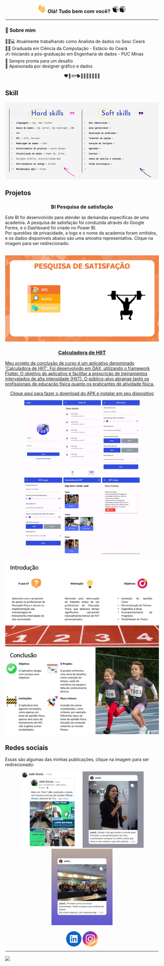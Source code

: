 
<div align="center">
  <h3>
    <img width="30px" src="https://github.com/Jadedisouza/Arquivos/blob/main/Img/hey.gif"> Olá! Tudo bem com você? 
    <img width="50px" src="https://github.com/Jadedisouza/Arquivos/blob/main/Img/Gifs%20animados%20Dado.gif">
  </h3>
<hr style="border: 1px solid white;">
</div>

### 🤖 Sobre mim

🙋‍♀️💻 Atualmente trabalhando como Analista de dados no Sesc Ceará <br>
👩‍🎓 Graduada em Ciência da Computação - Estácio do Ceará <br>
✍ Iniciando a pós-graduação em Engenharia de dados - PUC Minas <br>
💪 Sempre pronta para um desafio <br>
🌱 Apaixonada por designer gráfico e dados <br>
<div align="center">❤💑🐟🐕🏋️‍♀️🏐🏊‍♀️🍕🎶</div>

## Skill

<div align="center"> 
     <img src="https://github.com/Jadedisouza/Arquivos/blob/main/Img/Skill.png">
</div>

## Projetos

<h3 align="center">BI Pesquisa de satisfação</h3>

Este BI foi desenvolvido para atender às demandas específicas de uma academia. A pesquisa de satisfação foi conduzida através do Google Forms, e o Dashboard foi criado no Power BI. <br>
Por questões de privacidade, a logo e o nome da academia foram omitidos, e os dados disponíveis abaixo são uma amostra representativa.
Clique na imagem para ser redirecionado: 

<br>
<a href="https://app.powerbi.com/view?r=eyJrIjoiNmQ3ODdjZTAtYmVmNC00NzNmLWE4YTUtNDE2MzQ3ZWZhNDk1IiwidCI6IjUzZjQ4YzRhLWFhMTUtNDJmNy1hN2EyLTZiNTliOWViNDE1NSJ9" target="_blank"><img src="https://github.com/Jadedisouza/Arquivos/blob/main/Img/Bi_amostragem.jpeg">

<h3 align="center">Calculadora de HIIT</h3>

Meu projeto de conclusão de curso é um aplicativo denominado 'Calculadora de HIIT'. Foi desenvolvido em DAX, utilizando o framework Flutter. O objetivo do aplicativo é facilitar a prescrição de treinamentos intervalados de alta intensidade (HIIT). O público-alvo abrange tanto os profissionais de educação física quanto os praticantes de atividade física.

<div align="center">
  
[Clique aqui para fazer o download do APK e instalar em seu dispositivo](https://github.com/Jadedisouza/Arquivos/tree/main/TCC/APK)

  <img height="250" src="https://github.com/Jadedisouza/Arquivos/blob/main/TCC/APP/App1.jpeg">
  <img height="250" src="https://github.com/Jadedisouza/Arquivos/blob/main/TCC/APP/App2.jpeg">
  <img height="250" src="https://github.com/Jadedisouza/Arquivos/blob/main/TCC/APP/App3.jpeg">
  <img height="250" src="https://github.com/Jadedisouza/Arquivos/blob/main/TCC/APP/App4.jpeg">
  <img height="250" src="https://github.com/Jadedisouza/Arquivos/blob/main/TCC/APP/App5.jpeg">
  <img height="250" src="https://github.com/Jadedisouza/Arquivos/blob/main/TCC/APP/App6.jpeg">
</div>
<br>

<img src="https://github.com/Jadedisouza/Arquivos/blob/main/Img/Introducao.jpeg">
<img src="https://github.com/Jadedisouza/Arquivos/blob/main/Img/Conclusao.jpeg">

## Redes sociais
Essas são algumas das minhas publicações, clique na imagem para ser redirecionado:
<div align="center">
<a href="https://www.linkedin.com/posts/jade-souza-7905ab1b1_techtalks-lgpd-gestaetodedados-activity-7130990123021651969-5AXC?utm_source=share&utm_medium=member_android"> <img height="250" width="200" src="https://github.com/Jadedisouza/Arquivos/blob/main/Img/Publicacao1.jpeg"></a>
<a href="https://www.instagram.com/p/Cu90bZvL6Ls/?igshid=MTc4MmM1YmI2Ng=="><img height="250" width="200" src="https://github.com/Jadedisouza/Arquivos/blob/main/Img/Publicacao2.jpeg"></a>
<a href="https://www.instagram.com/p/Cu4y0JZrkrK/?igshid=MTc4MmM1YmI2Ng=="><img height="250" width="200" src="https://github.com/Jadedisouza/Arquivos/blob/main/Img/Publicacao3.jpeg"></a>
</div>
      <br>
<div align="center">
      <a href="https://www.linkedin.com/in/jade-souza-7905ab1b1/" target="_blank"> <img align="center" height="50" width="50" src="https://github.com/Jadedisouza/Arquivos/blob/main/Icon/linkedin-icon.png" target="_blank"></a>
      <a href="https://www.instagram.com/jadedi_/"><img align="center" height="50" width="50" src="https://github.com/Jadedisouza/Arquivos/blob/main/Icon/Instagram_logo_2016.svg.webp" target="_blank"></a>
</div>
<hr style="border: 1px solid white;">
<img src="https://i.pinimg.com/originals/57/61/5b/57615b8c0092a66c1d4058b1692955cc.gif">










<!--
**Jadedisouza/jadedisouza** is a ✨ _special_ ✨ repository because its `README.md` (this file) appears on your GitHub profile.

Here are some ideas to get you started:

- 🔭 I’m currently working on ...
- 🌱 I’m currently learning ...
- 👯 I’m looking to collaborate on ...
- 🤔 I’m looking for help with ...
- 💬 Ask me about ...
- 📫 How to reach me: ...
- 😄 Pronouns: ...
- ⚡ Fun fact: ...
-->
